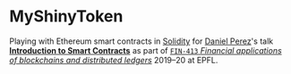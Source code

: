 # MyShinyToken

Playing with Ethereum smart contracts in [Solidity](https://github.com/ethereum/solidity) for [Daniel Perez](https://daniel.perez.sh)'s talk [**Introduction to Smart Contracts**](https://daniel.perez.sh/talks/2019/smart-contract-intro/) as part of [`FIN-413` *Financial applications of blockchains and distributed ledgers*](https://edu.epfl.ch/coursebook/en/financial-applications-of-blockchains-and-distributed-ledgers-FIN-413) 2019–20 at EPFL.

